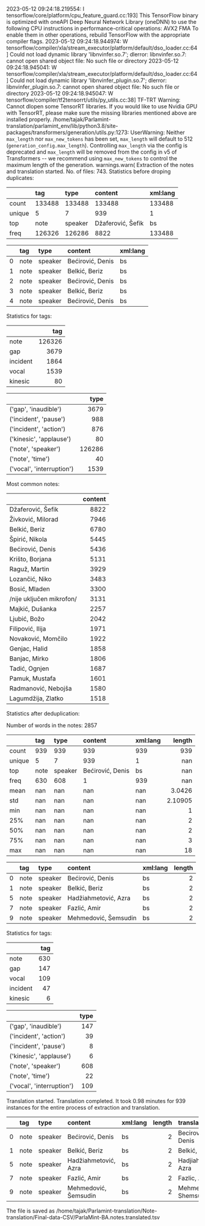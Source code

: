 2023-05-12 09:24:18.219554: I tensorflow/core/platform/cpu_feature_guard.cc:193] This TensorFlow binary is optimized with oneAPI Deep Neural Network Library (oneDNN) to use the following CPU instructions in performance-critical operations:  AVX2 FMA
To enable them in other operations, rebuild TensorFlow with the appropriate compiler flags.
2023-05-12 09:24:18.944974: W tensorflow/compiler/xla/stream_executor/platform/default/dso_loader.cc:64] Could not load dynamic library 'libnvinfer.so.7'; dlerror: libnvinfer.so.7: cannot open shared object file: No such file or directory
2023-05-12 09:24:18.945041: W tensorflow/compiler/xla/stream_executor/platform/default/dso_loader.cc:64] Could not load dynamic library 'libnvinfer_plugin.so.7'; dlerror: libnvinfer_plugin.so.7: cannot open shared object file: No such file or directory
2023-05-12 09:24:18.945047: W tensorflow/compiler/tf2tensorrt/utils/py_utils.cc:38] TF-TRT Warning: Cannot dlopen some TensorRT libraries. If you would like to use Nvidia GPU with TensorRT, please make sure the missing libraries mentioned above are installed properly.
/home/tajak/Parlamint-translation/parlamint_env/lib/python3.8/site-packages/transformers/generation/utils.py:1273: UserWarning: Neither `max_length` nor `max_new_tokens` has been set, `max_length` will default to 512 (`generation_config.max_length`). Controlling `max_length` via the config is deprecated and `max_length` will be removed from the config in v5 of Transformers -- we recommend using `max_new_tokens` to control the maximum length of the generation.
  warnings.warn(
Extraction of the notes and translation started.
No. of files: 743.
Statistics before droping duplicates:



|        | tag    | type    | content           | xml:lang   |
|:-------|:-------|:--------|:------------------|:-----------|
| count  | 133488 | 133488  | 133488            | 133488     |
| unique | 5      | 7       | 939               | 1          |
| top    | note   | speaker | Džaferović, Šefik | bs         |
| freq   | 126326 | 126286  | 8822              | 133488     |


|    | tag   | type    | content          | xml:lang   |
|---:|:------|:--------|:-----------------|:-----------|
|  0 | note  | speaker | Bećirović, Denis | bs         |
|  1 | note  | speaker | Belkić, Beriz    | bs         |
|  2 | note  | speaker | Bećirović, Denis | bs         |
|  3 | note  | speaker | Belkić, Beriz    | bs         |
|  4 | note  | speaker | Bećirović, Denis | bs         |


Statistics for tags:

|          |    tag |
|:---------|-------:|
| note     | 126326 |
| gap      |   3679 |
| incident |   1864 |
| vocal    |   1539 |
| kinesic  |     80 |


|                           |   type |
|:--------------------------|-------:|
| ('gap', 'inaudible')      |   3679 |
| ('incident', 'pause')     |    988 |
| ('incident', 'action')    |    876 |
| ('kinesic', 'applause')   |     80 |
| ('note', 'speaker')       | 126286 |
| ('note', 'time')          |     40 |
| ('vocal', 'interruption') |   1539 |
Most common notes:

|                          |   content |
|:-------------------------|----------:|
| Džaferović, Šefik        |      8822 |
| Živković, Milorad        |      7946 |
| Belkić, Beriz            |      6780 |
| Špirić, Nikola           |      5445 |
| Bećirović, Denis         |      5436 |
| Krišto, Borjana          |      5131 |
| Raguž, Martin            |      3929 |
| Lozančić, Niko           |      3483 |
| Bosić, Mladen            |      3300 |
| /nije uključen mikrofon/ |      3131 |
| Majkić, Dušanka          |      2257 |
| Ljubić, Božo             |      2042 |
| Filipović, Ilija         |      1971 |
| Novaković, Momčilo       |      1922 |
| Genjac, Halid            |      1858 |
| Banjac, Mirko            |      1806 |
| Tadić, Ognjen            |      1687 |
| Pamuk, Mustafa           |      1601 |
| Radmanović, Nebojša      |      1580 |
| Lagumdžija, Zlatko       |      1518 |
Statistics after deduplication:

Number of words in the notes: 2857

|        | tag   | type    | content          | xml:lang   |    length |
|:-------|:------|:--------|:-----------------|:-----------|----------:|
| count  | 939   | 939     | 939              | 939        | 939       |
| unique | 5     | 7       | 939              | 1          | nan       |
| top    | note  | speaker | Bećirović, Denis | bs         | nan       |
| freq   | 630   | 608     | 1                | 939        | nan       |
| mean   | nan   | nan     | nan              | nan        |   3.0426  |
| std    | nan   | nan     | nan              | nan        |   2.10905 |
| min    | nan   | nan     | nan              | nan        |   1       |
| 25%    | nan   | nan     | nan              | nan        |   2       |
| 50%    | nan   | nan     | nan              | nan        |   2       |
| 75%    | nan   | nan     | nan              | nan        |   3       |
| max    | nan   | nan     | nan              | nan        |  18       |


|    | tag   | type    | content              | xml:lang   |   length |
|---:|:------|:--------|:---------------------|:-----------|---------:|
|  0 | note  | speaker | Bećirović, Denis     | bs         |        2 |
|  1 | note  | speaker | Belkić, Beriz        | bs         |        2 |
|  5 | note  | speaker | Hadžiahmetović, Azra | bs         |        2 |
|  7 | note  | speaker | Fazlić, Amir         | bs         |        2 |
|  9 | note  | speaker | Mehmedović, Šemsudin | bs         |        2 |


Statistics for tags:

|          |   tag |
|:---------|------:|
| note     |   630 |
| gap      |   147 |
| vocal    |   109 |
| incident |    47 |
| kinesic  |     6 |


|                           |   type |
|:--------------------------|-------:|
| ('gap', 'inaudible')      |    147 |
| ('incident', 'action')    |     39 |
| ('incident', 'pause')     |      8 |
| ('kinesic', 'applause')   |      6 |
| ('note', 'speaker')       |    608 |
| ('note', 'time')          |     22 |
| ('vocal', 'interruption') |    109 |
Translation started.
Translation completed. It took 0.98 minutes for 939 instances for the entire process of extraction and translation.

|    | tag   | type    | content              | xml:lang   |   length | translation           | corpus   |
|---:|:------|:--------|:---------------------|:-----------|---------:|:----------------------|:---------|
|  0 | note  | speaker | Bećirović, Denis     | bs         |        2 | Becirović, Denis      | BA       |
|  1 | note  | speaker | Belkić, Beriz        | bs         |        2 | Belkić, Beriz         | BA       |
|  5 | note  | speaker | Hadžiahmetović, Azra | bs         |        2 | Hadjiahmetović, Azra  | BA       |
|  7 | note  | speaker | Fazlić, Amir         | bs         |        2 | Fazlic, Amir          | BA       |
|  9 | note  | speaker | Mehmedović, Šemsudin | bs         |        2 | Mehmedović, Shemsudin | BA       |




The file is saved as /home/tajak/Parlamint-translation/Note-translation/Final-data-CSV/ParlaMint-BA.notes.translated.tsv
